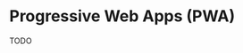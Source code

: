 # Progressive Web Apps (PWA)

<!--
https://app.pluralsight.com/library/courses/web-apps-progressive-getting-started/table-of-contents
https://www.linkedin.com/learning/choosing-a-cross-platform-development-tool/choosing-a-cross-platform-development-tool
-->

TODO
